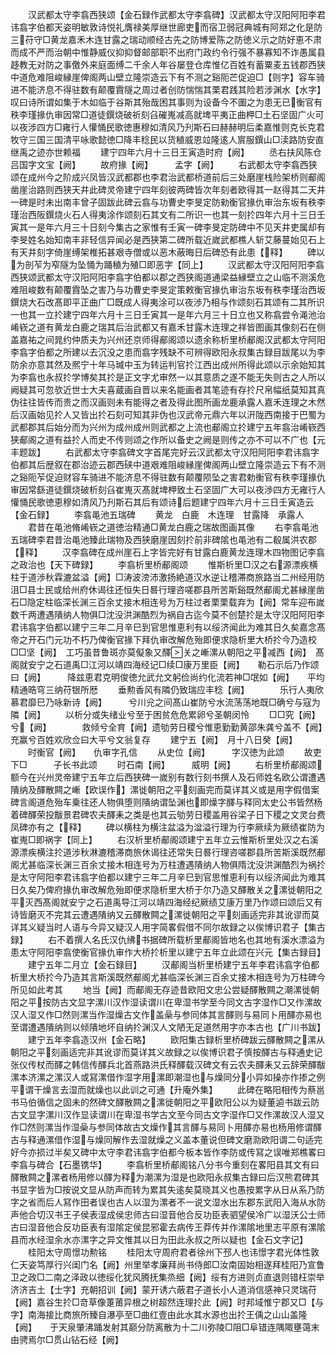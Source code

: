 <!-- { "loadSidebar": true } -->
　　汉武都太守李翕西狭颂【金石録作武都太守李翕碑】汉武都太守汉阳阿阳李君讳翕字伯都天姿明敏敦诗悦礼膺禄美厚继世廊吏而宿卫弱冠典城有阿郑之化是防三苻守□黄龙嘉禾木连甘露之瑞动顺经古先之防博爱陈之防徳义示之防好恵不肃而成不严而治朝中惟静威仪抑抑督邮部职不出府门政约令行强不暴寡知不诈愚属县趍教无对防之事儌外来庭面缚二千余人年谷屡登仓库惟亿百姓有蓄粟麦五钱郡西狭中道危难阻峻縁崖俾阁两山壁立隆崇造云下有不测之谿阨芒促迫□【则字】容车骑进不能济息不得驻数有颠覆霣隧之周过者创防惴惴其栗君践其险若涉渊水【水字】叹曰诗所谓如集于木如临于谷斯其殆哉困其事则为设备今不圗之为患无已衡官有秩李瑾掾仇审因常□道徒鐉烧破祈刻臽磪嵬减高就埤平夷正曲柙□土石坚固广火可以夜涉四方□雍行人懽悀民歌徳惠穆如清风乃刋斯石曰赫赫明后柔嘉惟则克长克君牧守三国三国清平咏歌懿徳□降丰稔民以货稙威恩竝隆逺人賔服鐉山□渎路防安直继禹之迹亦世赖福
　　建宁四年六月十三日王寅造时府【阙】
　　丞右扶风陈仓吕国字文宝【阙】
　　故府掾【阙】　　　孟字【阙】
　　右武都太守李翕西狭颂在成州今之阶成兴凤皆汉武都郡也李君治武都桥道前后三处磨崖栈险架桥则郙阁凿崖治路则西狭天井此碑灵帝建宁四年刻彼两碑皆次年刻者欧得其一赵得其二天井一碑是时未出南丰曾子固跋此碑云翕与功曹史李旻定防勑衡官掾仇审治东坂有秩李瑾治西阪鐉烧火石人得夷涂作颂刻石其文有二所识一也其一刻扵四年六月十三日壬寅其一是年六月三十日刻今集古之家惟有壬寅一碑李旻定防碑中不见天井吏属却有李旻姓名始知南丰非轻信异闻必是西狭第二碑所载近嵗武都樵人斩艾藤蔓始见石上有天井刻字倚崖缚架椎拓甚艰寺僧或以恶木蔽晦日后碑恐有此患【释】
　　碑以为剖苲为窄隧为坠悀为踊稙为殖□即恶字【同上】
　　汉武都太守汉阳阿阳李翕西狭颂武都太守汉阳阿阳李翕字伯都以郡之西狭阁道通梁益縁壁立之山临不测溪危难阻峻数有颠覆霣坠之害乃与功曹史李旻定策敕衡官掾仇审治东坂有秩李瑾治西坂鐉烧大石改髙即平正曲广□既成人得夷涂可以夜渉乃相与作颂刻石其颂有二其所识一也其一立扵建宁四年六月十三日壬寅其一是年六月三十日立也又称翕尝令渑池治崤嵚之道有黄龙白鹿之瑞其后治武都又有嘉禾甘露木连理之祥皆图画其像刻石在侧盖嘉祐之间晁约仲质夫为兴州还京师得郙阁颂以遗余称析里桥郙阁汉武都太守阿阳李翕字伯都之所建以去沉没之患而翕字残缺不可辨得欧阳永叔集古録目跋尾以为李防余亦意其然及熈宁十年马瑊中玉为转运判官扵江西出成州所得此颂以示余始知其为李翕也永叔扵学博矣其扵是正文字尤审然一以其意质之遂不能无失则古之人所以阙疑其可忽欤近世士大夫喜蔵画自晋以来名能画者其笔迹有存扵尺帛幅纸莫知其真伪往往皆传而贵之而汉画则未有能得之者及得此图所画龙鹿承露人嘉禾连理之木然后汉画始见扵人又皆出扵石刻可知其非伪也汉武帝元鼎六年以汧陇西南接于巴蜀为武都郡其后始分而为兴州为成州成州则武都之上流也郙阁立扵建宁五年翕治崤嵚西狭郙阁之道有益扵人而史不传则颂之作所以备史之阙是则传之亦不可以不广也【元丰题跋】
　　右武都太守李翕碑文字首尾完好云汉武都太守汉阳阿阳李君讳翕字伯都其后歴叙在郡治迹云郡西硖中道艰难阻峻縁崖俾阁两山壁立隆崇造云下有不测之谿阨苲促迫财容车骑进不能济息不得驻数有颠覆陨坠之害君勅衡官有秩李瑾掾仇审因常繇道徒鐉烧破析刻臽崔嵬灭髙就埤柙致土石坚固广大可以夜渉四方无雍行人懽悀民歌徳恵穆如清风乃刋斯石其后有颂诗后题建宁四年六月十三日壬寅造云【金石録】
　　李翕黾池五瑞碑
　　黄龙　白鹿　木连理　甘露降　承露人
　　君昔在黾池脩崤嵚之道徳治精通□黄龙白鹿之瑞故图画其像
　　右李翕黾池五瑞碑李君昔治黾池臻此瑞物及西狭磨崖因刻扵前非碑隂也黾池有二殽属洪农郡【释】
　　汉李翕碑在成州崖石上字皆完好有甘露白鹿黄龙连理木四物图记李翕之政治也【天下碑録】
　　李翕析里桥郙阁颂
　　惟斯析里□汉之右源漂疾横柱于道渉秋霖漉盆溢【阙】□涛波滂沛激扬絶道汉水逆让稽滞商旅路当二州经用防沮□县士民或给州府休谒往还恒失日晷行理咨嗟郡县所苦斯谿既然郙阁尤甚縁崖凿石□隐定柱临深长渊三百余丈接木相连号为万柱过者栗栗载弃为【阙】常车迎布嵗数千两遭遇隤纳人物俱□沈没洪渊酷烈为祸自古迄今莫不创楚扵是太守汉阳阿阳李君讳翕字伯都以建宁三年二月辛巳到官思惟恵利有以绥济闻此为难其日久矣嘉念髙帝之开石门元功不朽乃俾衡官掾下拜仇审改解危殆即便求隐析里大桥扵今乃造校□□坚【阙】　工巧虽昔鲁斑亦莫儗象又醳关之嶃漯从朝阳之平减西【阙】　髙阁就安宁之石道禹□江河以靖四海经记□续□康万里臣【阙】　　勒石示后乃作颂曰【阙】　　　降兹恵君克明俊徳允武允文躬俭尚约化流若神□氓如【阙】　　平均精通晧穹三纳苻银所厯
　　垂勲香风有隣仍致瑞应丰稔【阙】　　　　乐行人夷欣慕君靡巳乃咏新诗【阙】　　　兮川兊之间髙山崔防兮水流荡荡地既□确兮与寇为隣【阙】
　　以析分或失绪业兮至于困贫危危累卵兮圣朝闵怜
　　□□究【阙】兮【阙】　　　　救倾兮全育【阙】遗劬劳日稷兮惟恵勤勤黄邵朱龚兮盖不【阙】　　　充赢兮百姓欢欣佥曰大平兮文翁复存
　　建宁五【阙】　月十八日癸【阙】
　　时衡官【阙】　　仇审字孔信
　　从史位【阙】　　　字汉徳为此颂
　　故吏下□　　　子长书此颂
　　时石南【阙】　　　威明【阙】
　　右析里桥郙阁颂额今在兴州灵帝建宁五年立后西狭碑一嵗别有数行刻书撰人及石师姓名欧公谓遭遇隤纳及醳散闗之嶃【欧误作】漯徙朝阳之平刻画完而莫详其义或是用字假借案碑言阁道危殆车乗往还人物俱堕则隤纳谓坠渊也即燥字醳与释同太史公书皆然杨着碑醳荣投黻景君碑农夫醳耒之类是也其云劬劳日稷盖用谷梁子日下稷之文灵台费凤碑亦有之【释】
　　碑以横柱为横注盆溢为湓溢行理为行李厥续为厥绩崔防为崔嵬□即祸字【同上】
　　右汉析里桥郙阁颂建宁五年立云惟斯析里处汉之右溪源漂疾横注扵道涉秋淋漉稽滞商旅休谒往还常失日晷行理咨嗟郡县所苦斯溪既然郙阁尤甚临深长渊三百余丈接木相连号为万柱遭遇隤纳人物俱隋沈没洪渊酷烈为祸扵是太守阿阳李君讳翕字伯都以建宁三年二月辛巳到官思惟恵利有以绥济闻此为难其日久矣乃俾府掾仇审改解危殆即便求隐析里大桥于尔乃造又醳散关之漯徙朝阳之平灭西髙阁就安宁之石道禹导江河以靖四海经纪厥绩艾康万里乃作颂曰颂后又有诗皆磨灭不完其云遭遇隤纳又云醳散闗之漯徙朝阳之平刻画适完非其讹谬而莫详其义疑当时人语与今异又疑汉人用字简畧假借不同尔故録之以俟博识君子【集古録】
　　右不着撰人名氏汉仇绋书据碑所载析里郙阁皆地名也其地有溪水漂溢为患太守阿阳李翕使衡官掾仇审作大桥扵析里以建宁五年立此颂在兴元【集古録目】
　　建宁五年二月立【金石録目】
　　汉郙阁当析里桥建宁五年李君讳翕字伯都析里大桥扵今乃造其言斯溪既然郙阁尤甚临深长渊三百余丈接木相连号为万柱碑今所见如此考其
　　地当【阙】而郙阁无存迹昔欧阳文忠公尝疑醳散闗之潮漯徙朝阳之平按防古文显字漯川汉作湿读谓川在卑湿书学至今同文古字湿作□又作漯故汉人湿又作□然则漯当作湿燥古文作盖喿与参同体其言醳则与易同卜用醳亦易也至谓遭遇隤纳则以倾隤地坏自纳扵渊汉人文陋无足道然用字亦本古也【广川书跋】
　　建宁五年李翕造汉州【金石略】
　　欧阳集古録析里桥碑跋云醳散闗之漯从朝阳之平刻画适完非其讹谬而莫详其义故録之以俟博识君子慎按醳古与释通史记张仪传杖而醳之韩信传醳兵北首燕路洪氏释醳载汉碑文有云农夫醳耒又云辞荣醳黻漯本济漯之漯汉人或冩漯借作湿字用漯即潮湿也与燥同分小异如操亦作掺之例平谓干燥言去湿而就燥也以此训之可通【升庵外集】
　　此碑在略阳相传为蔡邕书马伯循信之固未的然碑文醳散闗之漯徙朝阳之平欧阳公以为疑董逌书跋云防古文显字漯川汉作显读谓川在卑湿书学古文至今同古文字湿作□又作漯故汉人湿又作□然则漯当作湿喿与参同体故古文燥作其言醳与易同卜用醳亦易也杨用修谓醳古与释通漯借作湿与燥同解作去湿就燥之义盖本董说但碑文磨泐欧阳谓二句适完好今亦损过半矣又碑中太守李君讳翕字伯都今板本皆作李防或传冩之误唯郑樵畧曰李翕与碑合【石墨镌华】
　　李翕析里桥郙阁铭八分书今重刻在畧阳县其文有曰醳散闗之漯者杨用修以醳为释为潮漯为湿是也欧阳永叔集古録曰后汉熊君碑其书显字皆为□按说文显从防声而转为累其失逺矣莫晓其义也愚按累字从日从系乃防字之省而后人冩作田者误也古人以湿为漯者不一说文湿水出东郡东武阳入海从水防声他合切汉书王子侯表湿成侯忠师古曰湿音他合反功臣表驷望侯冷广以湿沃公士师古曰湿音他合反功臣表有湿隂定侯昆邪霍去病传王莽传并作漯隂地里志平原有漯隂县而水经湿余水亦漯字之异文惟其以日为田此永叔之所以疑也【金石文字记】
　　桂阳太守周憬功勲铭
　　桂阳太守周府君者徐州下邳人也讳憬字君光体性敦仁天姿笃厚行兴闺门名【阙】州里举孝廉拜尚书侍郎□汝南固始相遂拜桂阳乃宣鲁卫之政□二南之泽政以徳绥化犹风腾抚集烝细【阙】绥有方进则贞直退则错枉崇举济济吉土【士字】充朝招训【阙】蒙开诱六蔽君子道长小人道消信感神只灵瑞苻【阙】嘉谷生扵□竒草像萐莆异根之树超然连理扵此【阙】时邦域惟宁郡又□【与字】南海接比商旅所臻自瀑亭至□曲红壹由此水其水源也出扵王偊之山山盖隆【阙】　　于天泉肇沸踊发射其巅分防离散为十二川弥陵□阻□阜错连隅陬壅蔼末由骋焉尔□贯山钻石经【阙】
